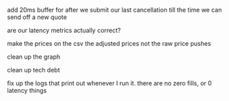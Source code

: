 add 20ms buffer for after we submit our last cancellation till the time we can send off a new quote

are our latency metrics actually correct?

make the prices on the csv the adjusted prices not the raw price pushes

clean up the graph

clean up tech debt

fix up the logs that print out whenever I run it. there are no zero fills, or 0 latency things

